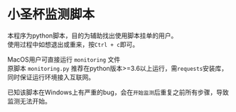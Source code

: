 # 小圣杯监测脚本
本程序为python脚本，目的为辅助找出使用脚本挂单的用户。  
使用过程中如想退出或重来，按`Ctrl + c`即可。

MacOS用户可直接运行 `monitoring` 文件  
原脚本 `monitoring.py` 推荐在python版本>=3.6以上运行，需`requests`安装库，同时保证运行环境接入互联网。

已知该脚本在Windows上有严重的bug，会在`开始监测`后重复之前所有步骤，导致监测无法开始。

